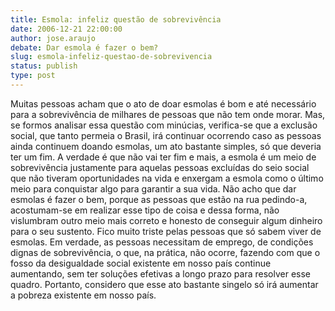 ```yaml
---
title: Esmola: infeliz questão de sobrevivência
date: 2006-12-21 22:00:00
author: jose.araujo
debate: Dar esmola é fazer o bem?
slug: esmola-infeliz-questao-de-sobrevivencia
status: publish 
type: post
---
```


Muitas pessoas acham que o ato de doar esmolas é bom e até necessário para a sobrevivência de milhares de pessoas que não tem onde morar. Mas, se formos analisar essa questão com minúcias, verifica-se que a exclusão social, que tanto permeia o Brasil, irá continuar ocorrendo caso as pessoas ainda continuem doando esmolas, um ato bastante simples, só que deveria ter um fim. A verdade é que não vai ter fim e mais, a esmola é um meio de sobrevivência justamente para aquelas pessoas excluídas do seio social que não tiveram oportunidades na vida e enxergam a esmola como o último meio para conquistar algo para garantir a sua vida. Não acho que dar esmolas é fazer o bem, porque as pessoas que estão na rua pedindo-a, acostumam-se em realizar esse tipo de coisa e dessa forma, não vislumbram outro meio mais correto e honesto de conseguir algum dinheiro para o seu sustento. Fico muito triste pelas pessoas que só sabem viver de esmolas. Em verdade, as pessoas necessitam de emprego, de condições dignas de sobrevivência, o que, na prática, não ocorre, fazendo com que o fosso da desigualdade social existente em nosso país continue aumentando, sem ter soluções efetivas a longo prazo para resolver esse quadro. Portanto, considero que esse ato bastante singelo só irá aumentar a pobreza existente em nosso país.

